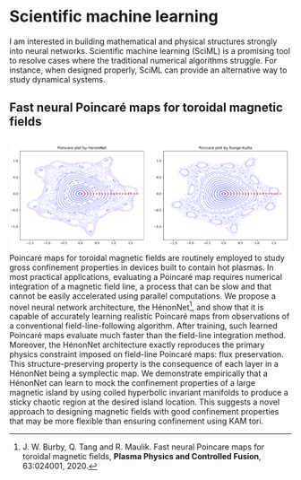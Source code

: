 # Scientific machine learning

I am interested in building mathematical and physical structures strongly into neural networks. Scientific machine learning (SciML) is a promising tool to resolve cases where the traditional numerical algorithms struggle. For instance, when designed properly, SciML can provide an alternative way to study dynamical systems. 


## Fast neural Poincaré maps for toroidal magnetic fields

![](img/gallery/rmp.png)
Poincaré maps for toroidal magnetic fields are routinely employed to study gross confinement properties in devices built to contain hot plasmas. In most practical applications, evaluating a Poincaré map requires numerical integration of a magnetic field line, a process that can be slow and that cannot be easily accelerated using parallel computations. We propose a novel neural network architecture, the HénonNet[^1], and show that it is capable of accurately learning realistic Poincaré maps from observations of a conventional field-line-following algorithm. After training, such learned Poincaré maps evaluate much faster than the field-line integration method. Moreover, the HénonNet architecture exactly reproduces the primary physics constraint imposed on field-line Poincaré maps: flux preservation. This structure-preserving property is the consequence of each layer in a HénonNet being a symplectic map. We demonstrate empirically that a HénonNet can learn to mock the confinement properties of a large magnetic island by using coiled hyperbolic invariant manifolds to produce a sticky chaotic region at the desired island location. This suggests a novel approach to designing magnetic fields with good confinement properties that may be more flexible than ensuring confinement using KAM tori.


[^1]: J. W. Burby, Q. Tang and R. Maulik. Fast neural Poincare maps for toroidal magnetic fields, **Plasma Physics and Controlled Fusion**, 63:024001, 2020.


<script type="text/x-mathjax-config">MathJax.Hub.Config({TeX: {equationNumbers: {autoNumber: "all"}}, tex2jax: {inlineMath: [['$','$']]}});</script>
<script type="text/javascript" src="https://cdnjs.cloudflare.com/ajax/libs/mathjax/2.7.2/MathJax.js?config=TeX-AMS_HTML"></script>
